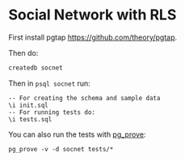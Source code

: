 # Social Network with RLS

First install pgtap https://github.com/theory/pgtap.

Then do:
```bash
createdb socnet
```

Then in `psql socnet` run:

```postgres
-- For creating the schema and sample data
\i init.sql
-- For running tests do:
\i tests.sql
```

You can also run the tests with [pg_prove](https://pgtap.org/pg_prove.html):
```
pg_prove -v -d socnet tests/*
```
